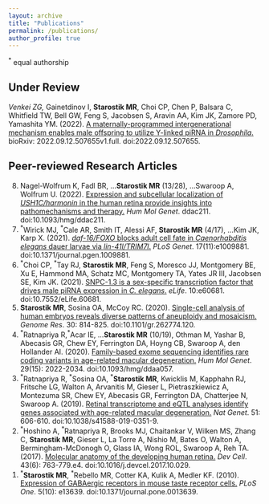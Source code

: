 ```yaml
---
layout: archive
title: "Publications"
permalink: /publications/
author_profile: true
---
```

<sup>*</sup> equal authorship

## Under Review

<sup>*</sup>Venkei ZG, <sup>*</sup>Gainetdinov I, <b>Starostik MR</b>, Choi CP, Chen P, Balsara C, Whitfield TW, Bell GW, Feng S, Jacobsen S, Aravin AA, Kim JK, Zamore PD, Yamashita YM. (2022). [A maternally-programmed intergenerational mechanism enables male offspring to utilize Y-linked piRNA in <i>Drosophila</i>.](https://doi.org/2022.09.12.507655) bioRxiv: 2022.09.12.507655v1.full. doi:2022.09.12.507655.

## Peer-reviewed Research Articles
<ol reversed>
  <li>Nagel-Wolfrum K, Fadl BR, …<b>Starostik MR</b> (13/28), …Swaroop A, Wolfrum U. (2022). <a href = "https://doi.org/10.1093/hmg/ddac211"> Expression and subcellular localization of <i>USH1C/harmonin</i> in the human retina provide insights into pathomechanisms and therapy.</a> <i>Hum Mol Genet</i>. ddac211. doi:10.1093/hmg/ddac211.</li>
  <li><sup>*</sup>Wirick MJ, <sup>*</sup>Cale AR, Smith IT, Alessi AF, <b>Starostik MR</b> (4/17), …Kim JK, Karp X. (2021). <a href = "https://doi.org/10.1371/journal.pgen.1009881"> <i>daf-16/FOXO</i> blocks adult cell fate in <i>Caenorhabditis elegans</i> dauer larvae via <i>lin-41l/TRIM7l</i>.</a> <i>PLoS Genet</i>. 17(11):e1009881. doi:10.1371/journal.pgen.1009881.</li>
  <li><sup>*</sup>Choi CP, <sup>*</sup>Tay RJ, <b>Starostik MR</b>, Feng S, Moresco JJ, Montgomery BE, Xu E, Hammond MA, Schatz MC, Montgomery TA, Yates JR III, Jacobsen SE, Kim JK. (2021). <a href = "https://doi.org/10.7552/eLife.60681"> SNPC-1.3 is a sex-specific transcription factor that drives male piRNA expression in <i>C. elegans</i>.</a> <i>eLife</i>. 10:e60681. doi:10.7552/eLife.60681.</li>
  <li><b>Starostik MR</b>, Sosina OA, McCoy RC. (2020). <a href = "https://doi.org/10.1101/gr.262774.120"> Single-cell analysis of human embryos reveals diverse patterns of aneuploidy and mosaicism.</a> <i>Genome Res</i>. 30: 814-825. doi:10.1101/gr.262774.120.</li>
  <li><sup>*</sup>Ratnapriya R,<sup>*</sup>Acar IE, …<b>Starostik MR</b> (10/19), Othman M, Yashar B, Abecasis GR, Chew EY, Ferrington DA, Hoyng CB, Swaroop A, den Hollander AI. (2020). <a href = "https://doi.org/10.1093/hmg/ddaa057"> Family-based exome sequencing identifies rare coding variants in age-related macular degeneration.</a> <i>Hum Mol Genet</i>. 29(15): 2022-2034. doi:10.1093/hmg/ddaa057.</li>
  <li><sup>*</sup>Ratnapriya R, <sup>*</sup>Sosina OA, <sup>*</sup><b>Starostik MR</b>, Kwicklis M, Kapphahn RJ, Fritsche LG, Walton A, Arvanitis M, Gieser L, Pietraszkiewicz A, Montezuma SR, Chew EY, Abecasis GR, Ferrington DA, Chatterjee N, Swaroop A. (2019). <a href = "https://doi.org/10.1038/s41588-019-0351-9"> Retinal transcriptome and eQTL analyses identify genes associated with age-related macular degeneration.</a> <i>Nat Genet</i>. 51: 606-610. doi:10.1038/s41588-019-0351-9.</li>
  <li><sup>*</sup>Hoshino A, <sup>*</sup>Ratnapriya R, Brooks MJ, Chaitankar V, Wilken MS, Zhang C, <b>Starostik MR</b>, Gieser L, La Torre A, Nishio M, Bates O, Walton A, Bermingham-McDonogh O, Glass IA, Wong ROL, Swaroop A, Reh TA. (2017). <a href = "https://doi.org/10.1016/j.devcel.2017.10.029"> Molecular anatomy of the developing human retina.</a> <i>Dev Cell</i>. 43(6): 763-779.e4. doi:10.1016/j.devcel.2017.10.029.</li>
  <li><sup>*</sup><b>Starostik MR</b>, <sup>*</sup>Rebello MR, Cotter KA, Kulik A, Medler KF. (2010). <a href = "htttps://doi.org/10.1371/journal.pone.0013639"> Expression of GABAergic receptors in mouse taste receptor cells.</a> <i>PLoS One</i>. 5(10): e13639. doi:10.1371/journal.pone.0013639.</li>
 </ol>

